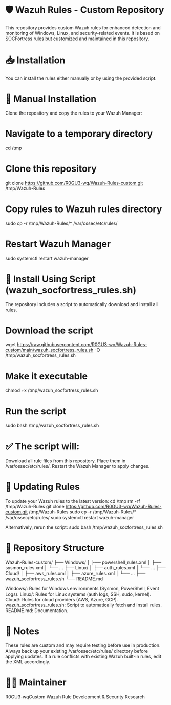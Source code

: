 # 🛡️ Wazuh Rules - Custom Repository
This repository provides custom Wazuh rules for enhanced detection and monitoring of Windows, Linux, and security-related events. It is based on SOCFortress rules but customized and maintained in this repository.

# 📥 Installation
You can install the rules either manually or by using the provided script.
# 🔹 Manual Installation
Clone the repository and copy the rules to your Wazuh Manager:
# Navigate to a temporary directory
cd /tmp

# Clone this repository
git clone https://github.com/R0GU3-wq/Wazuh-Rules-custom.git /tmp/Wazuh-Rules

# Copy rules to Wazuh rules directory
sudo cp -r /tmp/Wazuh-Rules/* /var/ossec/etc/rules/

# Restart Wazuh Manager
sudo systemctl restart wazuh-manager

# 🔹 Install Using Script (wazuh_socfortress_rules.sh)
The repository includes a script to automatically download and install all rules.
# Download the script
wget https://raw.githubusercontent.com/R0GU3-wq/Wazuh-Rules-custom/main/wazuh_socfortress_rules.sh -O /tmp/wazuh_socfortress_rules.sh

# Make it executable
chmod +x /tmp/wazuh_socfortress_rules.sh

# Run the script
sudo bash /tmp/wazuh_socfortress_rules.sh

# ✅ The script will:

Download all rule files from this repository.
Place them in /var/ossec/etc/rules/.
Restart the Wazuh Manager to apply changes.


# 🔄 Updating Rules
To update your Wazuh rules to the latest version:
cd /tmp
rm -rf /tmp/Wazuh-Rules
git clone https://github.com/R0GU3-wq/Wazuh-Rules-custom.git /tmp/Wazuh-Rules
sudo cp -r /tmp/Wazuh-Rules/* /var/ossec/etc/rules/
sudo systemctl restart wazuh-manager

Alternatively, rerun the script:
sudo bash /tmp/wazuh_socfortress_rules.sh


# 📂 Repository Structure
Wazuh-Rules-custom/
├── Windows/
│   ├── powershell_rules.xml
│   ├── sysmon_rules.xml
│   └── ...
├── Linux/
│   ├── auth_rules.xml
│   └── ...
├── Cloud/
│   ├── aws_rules.xml
│   ├── azure_rules.xml
│   └── ...
├── wazuh_socfortress_rules.sh
└── README.md


Windows/: Rules for Windows environments (Sysmon, PowerShell, Event Logs).
Linux/: Rules for Linux systems (auth logs, SSH, sudo, kernel).
Cloud/: Rules for cloud providers (AWS, Azure, GCP).
wazuh_socfortress_rules.sh: Script to automatically fetch and install rules.
README.md: Documentation.


# 📌 Notes

These rules are custom and may require testing before use in production.
Always back up your existing /var/ossec/etc/rules/ directory before applying updates.
If a rule conflicts with existing Wazuh built-in rules, edit the XML accordingly.


# 👨‍💻 Maintainer
R0GU3-wqCustom Wazuh Rule Development & Security Research
